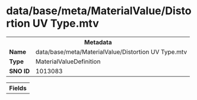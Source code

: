 <h1>data/base/meta/MaterialValue/Distortion UV Type.mtv</h1><table><tr><th colspan="100%">Metadata</th></tr><tr><td><b>Name</b></td><td>data/base/meta/MaterialValue/Distortion UV Type.mtv</td></tr><tr><td><b>Type</b></td><td>MaterialValueDefinition</td></tr><tr><td><b>SNO ID</b></td><td>1013083</td></tr></table>

<table><tr><th colspan="100%">Fields</th></tr></table>

